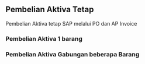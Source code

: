 ## Pembelian Aktiva Tetap
  Pembelian Aktiva tetap SAP melalui PO dan AP Invoice
  
  
### Pembelian Aktiva 1 barang


### Pembelian Aktiva Gabungan beberapa Barang 
